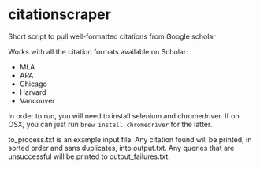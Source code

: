 # citationscraper
Short script to pull well-formatted citations from Google scholar

Works with all the citation formats available on Scholar:
- MLA
- APA
- Chicago
- Harvard
- Vancouver

In order to run, you will need to install selenium and chromedriver. If on OSX, you can just run `brew install chromedriver` for the latter.

to_process.txt is an example input file. Any citation found will be printed, in sorted order and sans duplicates, into output.txt. Any queries that are unsuccessful will be printed to output_failures.txt.
